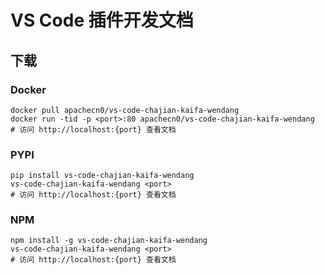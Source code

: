 # VS Code 插件开发文档

## 下载

### Docker

```
docker pull apachecn0/vs-code-chajian-kaifa-wendang
docker run -tid -p <port>:80 apachecn0/vs-code-chajian-kaifa-wendang
# 访问 http://localhost:{port} 查看文档
```

### PYPI

```
pip install vs-code-chajian-kaifa-wendang
vs-code-chajian-kaifa-wendang <port>
# 访问 http://localhost:{port} 查看文档
```

### NPM

```
npm install -g vs-code-chajian-kaifa-wendang
vs-code-chajian-kaifa-wendang <port>
# 访问 http://localhost:{port} 查看文档
```